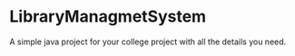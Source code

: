 # LibraryManagmetSystem
A simple java project for your college project with all the details you need.
